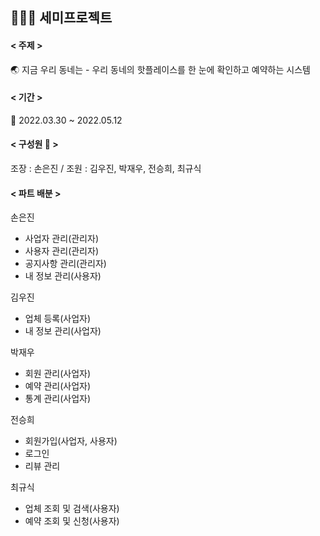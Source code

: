 👩🏻‍💻 세미프로젝트
---

#### < 주제 > 
 🌏 지금 우리 동네는 - 우리 동네의 핫플레이스를 한 눈에 확인하고 예약하는 시스템

#### < 기간 >  
 📆 2022.03.30 ~ 2022.05.12  

#### < 구성원 👥 >
조장 : 손은진 / 조원 : 김우진, 박재우, 전승희, 최규식

#### < 파트 배분 >  
손은진
- 사업자 관리(관리자)
- 사용자 관리(관리자)
- 공지사항 관리(관리자)
- 내 정보 관리(사용자)

김우진
- 업체 등록(사업자)
- 내 정보 관리(사업자)

박재우
- 회원 관리(사업자)
- 예약 관리(사업자)
- 통계 관리(사업자)

전승희
- 회원가입(사업자, 사용자)
- 로그인
- 리뷰 관리

최규식
- 업체 조회 및 검색(사용자)
- 예약 조회 및 신청(사용자)
